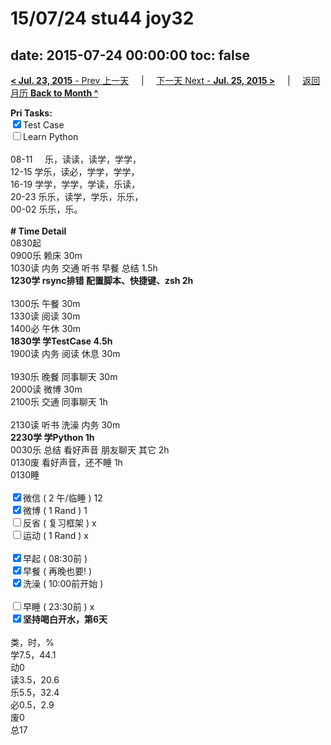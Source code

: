 # 15/07/24 stu44 joy32

date: 2015-07-24 00:00:00
toc: false
---
[**< Jul. 23, 2015** - Prev 上一天](/lifelogs/2015/07/d23.html) &nbsp; &nbsp; | &nbsp; &nbsp; [下一天 Next - **Jul. 25, 2015 >**](/lifelogs/2015/07/d25.html) &nbsp; &nbsp; |  &nbsp; &nbsp; [返回月历 **Back to Month ^**](/lifelogs/2015/07/index.html)
<br/><div><b>Pri Tasks:</b></div><div><input checked="true" type="checkbox"/>Test Case</div><div><input type="checkbox"/>Learn Python</div><div><br/></div><div>08-11     乐，读读，读学，学学，</div><div>12-15 学乐，读必，学学，学学，</div><div>16-19 学学，学学，学读，乐读，</div><div>20-23 乐乐，读学，学乐，乐乐，</div><div>00-02 乐乐，乐。</div><div><br/></div><div><b># Time Detail</b></div><div>0830起</div><div>0900乐 赖床 30m</div><div>1030读 内务 交通 听书 早餐 总结 1.5h</div><div><b>1230学 rsync排错 配置脚本、快捷键、zsh 2h</b></div><div><br/></div><div>1300乐 午餐 30m</div><div>1330读 阅读 30m</div><div>1400必 午休 30m</div><div><b>1830学 学TestCase 4.5h</b></div><div>1900读 内务 阅读 休息 30m</div><div><br/></div><div>1930乐 晚餐 同事聊天 30m</div><div>2000读 微博 30m</div><div>2100乐 交通 同事聊天 1h</div><div><br/></div><div>2130读 听书 洗澡 内务 30m</div><div><b>2230学 学Python 1h</b></div><div>0030乐 总结 看好声音 朋友聊天 其它 2h</div><div>0130废 看好声音，还不睡 1h</div><div>0130睡</div><div><br/></div><div><input checked="true" type="checkbox"/>微信 ( 2 午/临睡 ) 12</div><div><input checked="true" type="checkbox"/>微博 ( 1 Rand ) 1</div><div><input type="checkbox"/>反省 ( 复习框架 ) x</div><div><input type="checkbox"/>运动 ( 1 Rand ) x</div><div><br/></div><div><input checked="true" type="checkbox"/>早起 ( 08:30前 )</div><div><input checked="true" type="checkbox"/>早餐 ( 再晚也要! )</div><div><input checked="true" type="checkbox"/>洗澡 ( 10:00前开始 )</div><div><br/></div><div><input type="checkbox"/>早睡 ( 23:30前 ) x</div><div><b><input checked="true" type="checkbox"/></b><b>坚持喝白开水，第6天</b></div><div><br/></div><div>类，时，%</div><div>学7.5，44.1</div><div>动0</div><div>读3.5，20.6</div><div>乐5.5，32.4</div><div>必0.5，2.9</div><div>废0</div><div>总17</div>
